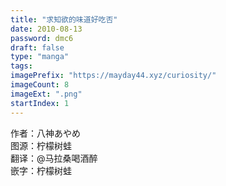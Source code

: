 ```yaml
---
title: "求知欲的味道好吃否"
date: 2010-08-13
password: dmc6
draft: false
type: "manga"
tags:
imagePrefix: "https://mayday44.xyz/curiosity/"  
imageCount: 8
imageExt: ".png" 
startIndex: 1
---
```

作者：八神あやめ  
图源：柠檬树蛙  
翻译：@马拉桑喝酒醉  
嵌字：柠檬树蛙

